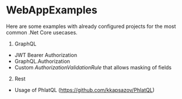 # WebAppExamples
Here are some examples with already configured projects for the most common .Net Core usecases.

1. GraphQL
  - JWT Bearer Authorization
  - GraphQL.Authorization
  - Custom *AuthorizationValidationRule* that allows masking of fields
  
2. Rest
  - Usage of PhlatQL (https://github.com/kkapsazov/PhlatQL)
